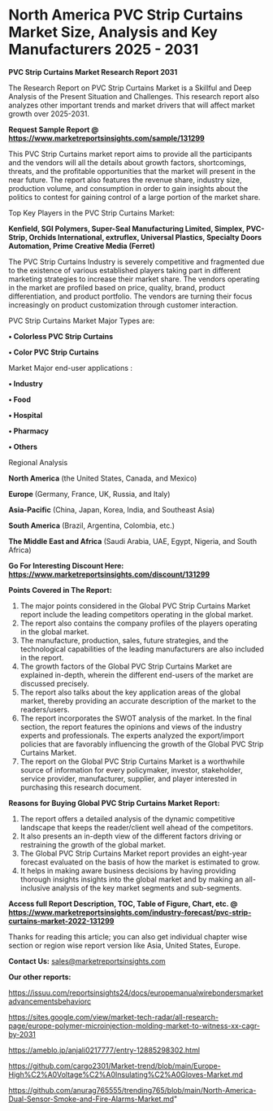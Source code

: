 # North America PVC Strip Curtains Market Size, Analysis and Key Manufacturers 2025 - 2031

<strong>PVC Strip Curtains Market Research Report 2031</strong>

The Research Report on PVC Strip Curtains Market is a Skillful and Deep Analysis of the Present Situation and Challenges. This research report also analyzes other important trends and market drivers that will affect market growth over 2025-2031.

<strong>Request Sample Report @ <a href=https://www.marketreportsinsights.com/sample/131299>https://www.marketreportsinsights.com/sample/131299</a></strong>

This PVC Strip Curtains market report aims to provide all the participants and the vendors will all the details about growth factors, shortcomings, threats, and the profitable opportunities that the market will present in the near future. The report also features the revenue share, industry size, production volume, and consumption in order to gain insights about the politics to contest for gaining control of a large portion of the market share.

Top Key Players in the PVC Strip Curtains Market:

<strong>Kenfield, SGI Polymers, Super-Seal Manufacturing Limited, Simplex, PVC-Strip, Orchids International, extruflex, Universal Plastics, Specialty Doors  Automation, Prime Creative Media (Ferret)</strong>

The PVC Strip Curtains Industry is severely competitive and fragmented due to the existence of various established players taking part in different marketing strategies to increase their market share. The vendors operating in the market are profiled based on price, quality, brand, product differentiation, and product portfolio. The vendors are turning their focus increasingly on product customization through customer interaction.

PVC Strip Curtains Market Major Types are:

<strong>• Colorless PVC Strip Curtains

• Color PVC Strip Curtains</strong>

Market Major end-user applications :

<strong>• Industry

• Food

• Hospital

• Pharmacy

• Others</strong>

Regional Analysis

</u><strong><b>North America</b></strong> (the United States, Canada, and Mexico)

<strong><b>Europe </b></strong>(Germany, France, UK, Russia, and Italy)

<strong><b>Asia-Pacific</b></strong> (China, Japan, Korea, India, and Southeast Asia)

<strong><b>South America</b></strong> (Brazil, Argentina, Colombia, etc.)

<strong><b>The Middle East and Africa</b></strong> (Saudi Arabia, UAE, Egypt, Nigeria, and South Africa)

<strong>Go For Interesting Discount Here: <a href=https://www.marketreportsinsights.com/discount/131299>https://www.marketreportsinsights.com/discount/131299</a></strong>

<strong>Points Covered in The Report:</strong>
<ol>
  <li>The major points considered in the Global PVC Strip Curtains Market report include the leading competitors operating in the global market.</li>
  <li>The report also contains the company profiles of the players operating in the global market.</li>
  <li>The manufacture, production, sales, future strategies, and the technological capabilities of the leading manufacturers are also included in the report.</li>
  <li>The growth factors of the Global PVC Strip Curtains Market are explained in-depth, wherein the different end-users of the market are discussed precisely.</li>
  <li>The report also talks about the key application areas of the global market, thereby providing an accurate description of the market to the readers/users.</li>
  <li>The report incorporates the SWOT analysis of the market. In the final section, the report features the opinions and views of the industry experts and professionals. The experts analyzed the export/import policies that are favorably influencing the growth of the Global PVC Strip Curtains Market.</li>
  <li>The report on the Global PVC Strip Curtains Market is a worthwhile source of information for every policymaker, investor, stakeholder, service provider, manufacturer, supplier, and player interested in purchasing this research document.</li>
</ol>
<strong>Reasons for Buying Global PVC Strip Curtains Market Report:</strong>

<ol>
  <li>The report offers a detailed analysis of the dynamic competitive landscape that keeps the reader/client well ahead of the competitors.</li>
  <li>It also presents an in-depth view of the different factors driving or restraining the growth of the global market.</li>
  <li>The Global PVC Strip Curtains Market report provides an eight-year forecast evaluated on the basis of how the market is estimated to grow.</li>
  <li>It helps in making aware business decisions by having providing thorough insights insights into the global market and by making an all-inclusive analysis of the key market segments and sub-segments.</li>
</ol>
<strong>Access full Report Description, TOC, Table of Figure, Chart, etc. @ <a href=https://www.marketreportsinsights.com/industry-forecast/pvc-strip-curtains-market-2022-131299>https://www.marketreportsinsights.com/industry-forecast/pvc-strip-curtains-market-2022-131299</a></strong>


Thanks for reading this article; you can also get individual chapter wise section or region wise report version like Asia, United States, Europe.

<strong>Contact Us:</strong>
sales@marketreportsinsights.com

<strong>Our other reports:</strong>

<a href=https://issuu.com/reportsinsights24/docs/europemanualwirebondersmarketadvancementsbehaviorc>https://issuu.com/reportsinsights24/docs/europemanualwirebondersmarketadvancementsbehaviorc</a>

<a href=https://sites.google.com/view/market-tech-radar/all-research-page/europe-polymer-microinjection-molding-market-to-witness-xx-cagr-by-2031>https://sites.google.com/view/market-tech-radar/all-research-page/europe-polymer-microinjection-molding-market-to-witness-xx-cagr-by-2031</a>

<a href=https://ameblo.jp/anjali0217777/entry-12885298302.html>https://ameblo.jp/anjali0217777/entry-12885298302.html</a>

<a href=https://github.com/cargo2301/Market-trend/blob/main/Europe-High%C2%A0Voltage%C2%A0Insulating%C2%A0Gloves-Market.md>https://github.com/cargo2301/Market-trend/blob/main/Europe-High%C2%A0Voltage%C2%A0Insulating%C2%A0Gloves-Market.md</a>

<a href=https://github.com/anurag765555/trending765/blob/main/North-America-Dual-Sensor-Smoke-and-Fire-Alarms-Market.md>https://github.com/anurag765555/trending765/blob/main/North-America-Dual-Sensor-Smoke-and-Fire-Alarms-Market.md</a>"
